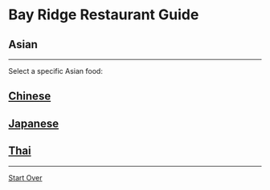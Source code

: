 # Bay Ridge Restaurant Guide
## Asian
---
Select a specific Asian food:
## [Chinese](asian/chinese.md)
## [Japanese](asian/japanese.md)
## [Thai](asian/japanese.md)
---
[Start Over](../home.md)